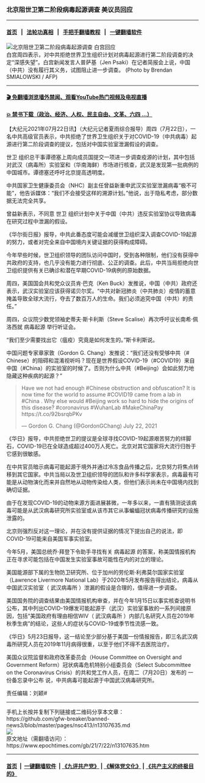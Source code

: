 ### 北京阻世卫第二阶段病毒起源调查 美议员回应
------------------------

#### [首页](https://github.com/gfw-breaker/banned-news3/blob/master/README.md) &nbsp;&nbsp;|&nbsp;&nbsp; [法轮功真相](https://github.com/begood0513/basic/blob/master/README.md)  &nbsp;&nbsp;|&nbsp;&nbsp; [手把手翻墙教程](https://github.com/gfw-breaker/guides/wiki)  &nbsp;&nbsp;|&nbsp;&nbsp; [一键翻墙软件](https://github.com/gfw-breaker/nogfw/blob/master/README.md)  



<div><img alt="北京阻世卫第二阶段病毒起源调查 白宫回应" class="attachment-djy_600_400 size-djy_600_400 wp-post-image" src="https://i.epochtimes.com/assets/uploads/2021/07/id13108091-000_9F82XX-600x400.jpg"/>
<div class="caption">
 白宫周四表示，对中共拒绝世界卫生组织计划对病毒起源进行第二阶段调查的决定“深感失望”。白宫新闻发言人普萨基（Jen Psaki）在记者简报会上说，中国（中共）没有履行其义务，试图阻止进一步调查。 (Photo by Brendan SMIALOWSKI / AFP)
</div></div><hr/>

#### [ 🎬  免翻墙浏览墙外禁闻、观看YouTube热门视频及电视直播](https://github.com/gfw-breaker/HelloWorld)

#### [ 💥  禁书下载（政治、经济、人权、民主自由、文革、六四 ...）](https://github.com/gfw-breaker/books/blob/master/README.md)

<div><p>
 【大纪元2021年07月22日讯】（大纪元记者夏雨综合报导）周四（7月22日），一名中共高级官员表示，中共拒绝了世界卫生组织关于对COVID-19（中共病毒）起源进行第二阶段调查的提议，包括对中国实验室泄漏假设的调查。
</p>
<p>
 <ok href="https://www.epochtimes.com/gb/tag/%E4%B8%96%E5%8D%AB.html">
  世卫
 </ok>
 组织总干事谭德塞上周向成员国提交一项进一步调查疫源的计划，其中包括对武汉（病毒所）实验室和（华南海鲜）市场进行核查，武汉是发现第一批病例的中国城市。谭德塞还呼吁北京提高透明度。
</p>
<p>
 中共国家卫生健康委员会（NHC）副主任曾益新重申武汉实验室泄漏病毒“极不可能”，他告诉媒体：“我们不会接受这样的溯源计划。”他说，出于隐私考虑，部分数据无法完全共享。
</p>
<p>
 曾益新表示，不同意
 <ok href="https://www.epochtimes.com/gb/tag/%E4%B8%96%E5%8D%AB.html">
  世卫
 </ok>
 组织计划中关于中国（中共）违反实验室协议导致病毒在研究过程中泄漏的假设。
</p>
<p>
 《华尔街日报》报导，中共此番态度可能会减缓世卫组织深入调查COVID-19起源的努力，或者对完全来自中国境内关键证据的获得构成障碍。
</p>
<p>
 今年早些时候，世卫组织领导的团队访问中国时，受到各种限制，他们没有获得中共政府的支持，也几乎没有能力进行彻底、公正的调查。此后，中共当局拒绝向世卫组织提供有关已确诊和潜在早期COVID-19病例的原始数据。
</p>
<p>
 周四，美国国会共和党众议员肯‧巴克（Ken Buck）发推说，中国（中共）政府还表示，武汉实验室应该获得诺贝尔奖。“中共对新冠肺炎（中共肺炎）疫情的蓄意掩盖导致全球大流行，夺去了数百万人的生命。我们必须追究中国（中共）的责任。”
</p>
<p>
 周四，众议院少数党领袖史蒂夫·斯卡利斯（Steve Scalise）再次呼吁议长南希‧佩洛西就
 <ok href="https://www.epochtimes.com/gb/tag/%E7%97%85%E6%AF%92%E8%B5%B7%E6%BA%90.html">
  病毒起源
 </ok>
 举行听证会。
</p>
<p>
 “我们至少需要找出它（瘟疫）究竟是如何发生的。”斯卡利斯说。
</p>
<p>
 中国问题专家章家敦（Gordon G. Chang）发推说：“我们还没有受够中共（#​Chinese）​的阻碍和混淆视听吗？现在是世界假设COVID-19（#COVID19）来自中国（#China）的实验室的时候了。否则为什么中共（#Beijing）会如此努力地隐藏这种疾病的起源？”
</p>
<p>
</p>
<blockquote class="twitter-tweet">
 <p dir="ltr" lang="en">
  Have we not had enough
  <ok href="https://twitter.com/hashtag/Chinese?src=hash&amp;ref_src=twsrc%5Etfw">
   #Chinese
  </ok>
  obstruction and obfuscation? It is now time for the world to assume
  <ok href="https://twitter.com/hashtag/COVID19?src=hash&amp;ref_src=twsrc%5Etfw">
   #COVID19
  </ok>
  came from a lab in
  <ok href="https://twitter.com/hashtag/China?src=hash&amp;ref_src=twsrc%5Etfw">
   #China
  </ok>
  . Why else would
  <ok href="https://twitter.com/hashtag/Beijing?src=hash&amp;ref_src=twsrc%5Etfw">
   #Beijing
  </ok>
  work so hard to hide the origins of this disease?
  <ok href="https://twitter.com/hashtag/coronavirus?src=hash&amp;ref_src=twsrc%5Etfw">
   #coronavirus
  </ok>
  <ok href="https://twitter.com/hashtag/WuhanLab?src=hash&amp;ref_src=twsrc%5Etfw">
   #WuhanLab
  </ok>
  <ok href="https://twitter.com/hashtag/MakeChinaPay?src=hash&amp;ref_src=twsrc%5Etfw">
   #MakeChinaPay
  </ok>
  <ok href="https://t.co/92bsrqbPKv">
   https://t.co/92bsrqbPKv
  </ok>
 </p>
 <p>
  — Gordon G. Chang (@GordonGChang)
  <ok href="https://twitter.com/GordonGChang/status/1418192812647010310?ref_src=twsrc%5Etfw">
   July 22, 2021
  </ok>
 </p>
</blockquote>
<p>
 <p>
 </p>
 <p>
  《华日》报导，中共拒绝世卫的提议是全球寻找COVID-19起源艰苦努力的绊脚石，COVID-19已在全球造成超过400万人死亡。北京对其它国家将大流行归咎于它感到很敏感。
 </p>
 <p>
  在中共官员暗示病毒可能起源于境外并通过冷冻食品传播之后，北京努力将焦点转移到其它国家。中共当局以及世卫组织领导的团队和许多科学家表示，病毒最有可能是从动物演化而来并自然地从动物传染给人类，但他们表示尚未在中国境内找到确切证据。
 </p>
 <p>
  由于在发现COVID-19的动物来源方面进展甚微，一年多以来，一直有猜测说该病毒可能是从武汉病毒研究所实验室或从该市其它从事蝙蝠冠状病毒传播研究的设施泄露的。
 </p>
 <p>
  北京则强烈反对这一理论，并在没有提供证据的情况下提出自己的说法，即COVID-19可能来自美国军事实验室。
 </p>
 <p>
  今年5月，美国总统乔·拜登下令助手寻找有关
  <ok href="https://www.epochtimes.com/gb/tag/%E7%97%85%E6%AF%92%E8%B5%B7%E6%BA%90.html">
   病毒起源
  </ok>
  的答案，称美国情报机构正在寻求可能包括在中国发生实验室事故可能性在内的对立的理论。
 </p>
 <p>
  美国能源部下属的生物防卫研究所、位于加州的劳伦斯·利弗莫尔国家实验室（Lawrence Livermore National Lab）于2020年5月发布报告得出结论，病毒从中国武汉实验室（
  <ok href="https://www.epochtimes.com/gb/tag/%E6%AD%A6%E6%B1%89%E7%97%85%E6%AF%92%E6%89%80.html">
   武汉病毒所
  </ok>
  ）泄漏的假设是合理的，值得进一步调查。
 </p>
 <p>
  美国国务院的调查结果由美国情报机构审查，并在今年1月15日以事实核查说明书公布，其中列出COVID-19爆发可能起源于（武汉）实验室事故的一系列间接原因，包括“美国政府有理由相信WIV（
  <ok href="https://www.epochtimes.com/gb/tag/%E6%AD%A6%E6%B1%89%E7%97%85%E6%AF%92%E6%89%80.html">
   武汉病毒所
  </ok>
  ）内部几名研究人员在2019年秋季生病”的结论，这些人的症状与COVID-19或季节性流感一致。
 </p>
 <p>
  《华日》5月23日报导，这一结论至少部分基于美国一份情报报告，即三名武汉病毒所研究人员在2019年11月病得很重，以至于他们不得不去医院治疗。
 </p>
 <p>
  美国众议院监督和政府改革委员会（House Committee on Oversight and Government Reform）冠状病毒危机特别小组委员会（Select Subcommittee on the Coronavirus Crisis）的共和党工作人员，在周二（7月20日）发布的
  <ok href="https://www.epochtimes.com/gb/21/7/22/n13105756.htm">
   一份备忘录中公布
  </ok>
  说，中共病毒可能起源于中国武汉病毒研究所。
 </p>
 <p>
  责任编辑：刘颖#
 </p>
</p></div>
<hr/>
手机上长按并复制下列链接或二维码分享本文章：<br/>
https://github.com/gfw-breaker/banned-news3/blob/master/pages/nsc413/n13107635.md <br/>
<a href='https://github.com/gfw-breaker/banned-news3/blob/master/pages/nsc413/n13107635.md'><img src='https://github.com/gfw-breaker/banned-news3/blob/master/pages/nsc413/n13107635.md.png'/></a> <br/>
原文地址（需翻墙访问）：https://www.epochtimes.com/gb/21/7/22/n13107635.htm


------------------------
#### [首页](https://github.com/gfw-breaker/banned-news3/blob/master/README.md) &nbsp;|&nbsp; [一键翻墙软件](https://github.com/gfw-breaker/nogfw/blob/master/README.md) &nbsp;| [《九评共产党》](https://github.com/gfw-breaker/9ping.md/blob/master/README.md#九评之一评共产党是什么) | [《解体党文化》](https://github.com/gfw-breaker/jtdwh.md/blob/master/README.md) | [《共产主义的终极目的》](https://github.com/gfw-breaker/gczydzjmd.md/blob/master/README.md)


<img src='http://gfw-breaker.win/banned-news3/pages/nsc413/n13107635.md' width='0px' height='0px'/>